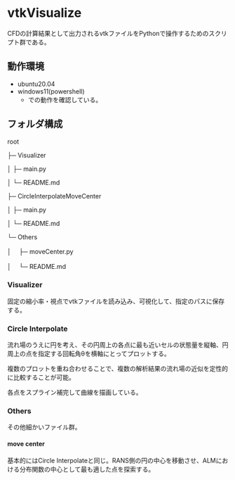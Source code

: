 # vtkVisualize
CFDの計算結果として出力されるvtkファイルをPythonで操作するためのスクリプト群である。
## 動作環境
- ubuntu20.04
- windows11(powershell)
  - での動作を確認している。
## フォルダ構成 
root

├─ Visualizer

│   ├─ main.py

│   └─ README.md

├─ CircleInterpolateMoveCenter

│   ├─ main.py

│   └─ README.md

└─ Others

│　 ├─ moveCenter.py

│   　└─ README.md


### Visualizer

固定の縮小率・視点でvtkファイルを読み込み、可視化して、指定のパスに保存する。

### Circle Interpolate

流れ場のうえに円を考え、その円周上の各点に最も近いセルの状態量を縦軸、円周上の点を指定する回転角θを横軸にとってプロットする。

複数のプロットを重ね合わせることで、複数の解析結果の流れ場の近似を定性的に比較することが可能。

各点をスプライン補完して曲線を描画している。

### Others

その他細かいファイル群。

#### move center

基本的にはCircle Interpolateと同じ。RANS側の円の中心を移動させ、ALMにおける分布関数の中心として最も適した点を探索する。
